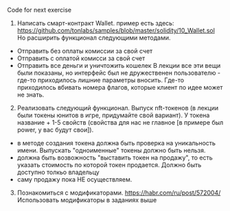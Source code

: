 Code for next exercise

1. Написать смарт-контракт Wallet.
пример есть здесь: https://github.com/tonlabs/samples/blob/master/solidity/10_Wallet.sol
Но расширить функционал следующими методами.
- Отправить без оплаты комиссии за свой счет
- Отправить с оплатой комисси за свой счет
- Отправить все деньги и уничтожить кошелек
В лекции все эти вещи были показаны, но интерфейс был не дружественен пользователю - где-то приходилось лишние параметры вносить. Где-то приходилось вбивать номера флагов, которые клиент по идее может не знать.
2. Реализовать следующий функционал.
Выпуск nft-токенов (в лекции были токены юнитов в игре, придумайте свой вариант). У токена название + 1-5 свойств (свойства для нас не главное [в примере был power, у вас будут свои]).
- в методе создания токена должна быть проверка на уникальность имени. Выпускать "одноименные" токены должно быть нельзя.
- должна быть возвожность "выставить токен на продажу", то есть указать стоимость по которой токен продается. Должно быть доступно толкьо владельцу
- саму продажу пока НЕ осуществляем.
3. Познакомиться с модификаторами.
https://habr.com/ru/post/572004/
Использовать модификаторы в заданиях выше
